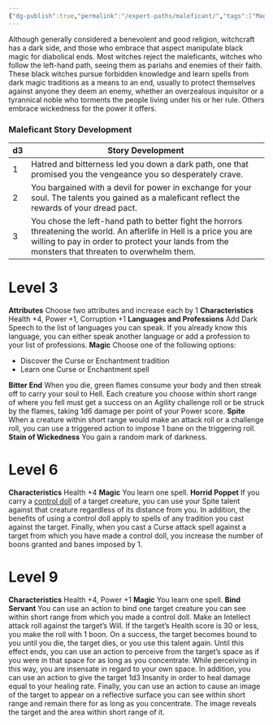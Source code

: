 ```yaml
---
{"dg-publish":true,"permalink":"/expert-paths/maleficant/","tags":["Magic"]}
---
```


Although generally considered a benevolent and good religion, witchcraft has a dark side, and those who embrace that aspect manipulate black magic for diabolical ends. Most witches reject the maleficants, witches who follow the left-hand path, seeing them as pariahs and enemies of their faith. These black witches pursue forbidden knowledge and learn spells from dark magic traditions as a means to an end, usually to protect themselves against anyone they deem an enemy, whether an overzealous inquisitor or a tyrannical noble who torments the people living under his or her rule. Others embrace wickedness for the power it offers.
### Maleficant Story Development

| d3  | Story Development                                                                                                                                                                                                        |
| --- | ------------------------------------------------------------------------------------------------------------------------------------------------------------------------------------------------------------------------ |
| 1   | Hatred and bitterness led you down a dark path, one that promised you the vengeance you so desperately crave.                                                                                                            |
| 2   | You bargained with a devil for power in exchange for your soul. The talents you gained as a maleficant reflect the rewards of your dread pact.                                                                           |
| 3   | You chose the left-hand path to better fight the horrors threatening the world. An afterlife in Hell is a price you are willing to pay in order to protect your lands from the monsters that threaten to overwhelm them. |
# Level 3
**Attributes** Choose two attributes and increase each by 1
**Characteristics** Health +4, Power +1, Corruption +1
**Languages and Professions** Add Dark Speech to the list of languages you can speak. If you already know this language, you can either speak another language or add a profession to your list of professions.
**Magic** Choose one of the following options:
- Discover the Curse or Enchantment tradition
- Learn one Curse or Enchantment spell

**Bitter End** When you die, green flames consume your body and then streak off to carry your soul to Hell. Each creature you choose within short range of where you fell must get a success on an Agility challenge roll or be struck by the flames, taking 1d6 damage per point of your Power score.
**Spite** When a creature within short range would make an attack roll or a challenge roll, you can use a triggered action to impose 1 bane on the triggering roll.
**Stain of Wickedness** You gain a random mark of darkness.
# Level 6
**Characteristics** Health +4
**Magic** You learn one spell.
**Horrid Poppet** If you carry a [control doll](https://sotdl-spell-database.vercel.app/spell-lists/curse-spells/) of a target creature, you can use your Spite talent against that creature regardless of its distance from you. In addition, the benefits of using a control doll apply to spells of any tradition you cast against the target. Finally, when you cast a Curse attack spell against a target from which you have made a control doll, you increase the number of boons granted and banes imposed by 1.
# Level 9
**Characteristics** Health +4, Power +1
**Magic** You learn one spell.
**Bind Servant** You can use an action to bind one target creature you can see within short range from which you made a control doll. Make an Intellect attack roll against the target’s Will. If the target’s Health score is 30 or less, you make the roll with 1 boon. On a success, the target becomes bound to you until you die, the target dies, or you use this talent again.
Until this effect ends, you can use an action to perceive from the target’s space as if you were in that space for as long as you concentrate. While perceiving in this way, you are insensate in regard to your own space.
In addition, you can use an action to give the target 1d3 Insanity in order to heal damage equal to your healing rate.
Finally, you can use an action to cause an image of the target to appear on a reflective surface you can see within short range and remain there for as long as you concentrate. The image reveals the target and the area within short range of it.
